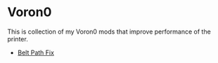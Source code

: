 # Voron0
This is collection of my Voron0 mods that improve performance of the printer.

- [Belt Path Fix](/BeltPathFix)

